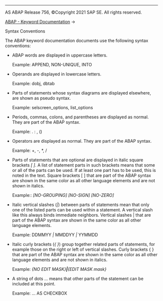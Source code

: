   

* * *

AS ABAP Release 756, ©Copyright 2021 SAP SE. All rights reserved.

[ABAP - Keyword Documentation](https://help.sap.com/doc/abapdocu_756_index_htm/7.56/en-US/abenabap.htm) → 

Syntax Conventions

The ABAP keyword documentation documents use the following syntax conventions:

-   ABAP words are displayed in uppercase letters.
    
    Example:
    APPEND, NON-UNIQUE, INTO
    
-   Operands are displayed in lowercase letters.
    
    Example:
    dobj, dbtab
    
-   Parts of statements whose syntax diagrams are displayed elsewhere, are shown as pseudo syntax.
    
    Example:
    selscreen\_options, list\_options
    
-   Periods, commas, colons, and parentheses are displayed as normal. They are part of the ABAP syntax.
    
    Example:
    . : , ()
    
-   Operators are displayed as normal. They are part of the ABAP syntax.
    
    Example:
    +, -, \*, /
    
-   Parts of statements that are optional are displayed in italic square brackets *\[* *\]*. A list of statement parts in such brackets means that some or all of the parts can be used. If at least one part has to be used, this is noted in the text. Square brackets \[ \] that are part of the ABAP syntax are shown in the same color as all other language elements and are not shown in italics.
    
    Example::
    *\[*NO-GROUPING*\]* *\[*NO-SIGN*\]* *\[*NO-ZERO*\]*
    
-   Italic vertical slashes (*|*) between parts of statements mean that only one of the listed parts can be used within a statement. A vertical slash like this always binds immediate neighbors. Vertical slashes | that are part of the ABAP syntax are shown in the same color as all other language elements.
    
    Example:
    DDMMYY *|* MMDDYY *|* YYMMDD
    
-   Italic curly brackets (*{* *}*) group together related parts of statements, for example those on the right or left of vertical slashes. Curly brackets { } that are part of the ABAP syntax are shown in the same color as all other language elements and are not shown in italics.
    
    Example:
    *{*NO EDIT MASK*}**|**{*EDIT MASK mask*}*
    
-   A string of dots ... means that other parts of the statement can be included at this point.
    
    Example:
    ... AS CHECKBOX
